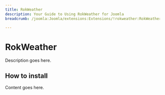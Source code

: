 ```yaml
---
title: RokWeather
description: Your Guide to Using RokWeather for Joomla
breadcrumb: /joomla:Joomla/extensions:Extensions/!rokweather:RokWeather

---
```


RokWeather
======
Description goes here.


How to install
--------------
Content goes here.
